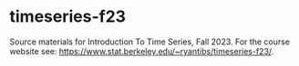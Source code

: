 # timeseries-f23

Source materials for Introduction To Time Series, Fall 2023.
For the course website see: https://www.stat.berkeley.edu/~ryantibs/timeseries-f23/.
